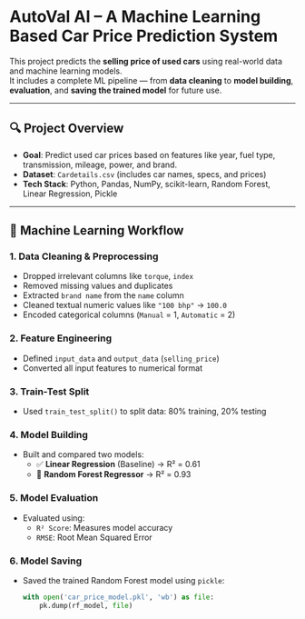 
# AutoVal AI – A Machine Learning Based Car Price Prediction System

This project predicts the **selling price of used cars** using real-world data and machine learning models.  
It includes a complete ML pipeline — from **data cleaning** to **model building**, **evaluation**, and **saving the trained model** for future use.

---

## 🔍 Project Overview

- **Goal**: Predict used car prices based on features like year, fuel type, transmission, mileage, power, and brand.
- **Dataset**: `Cardetails.csv` (includes car names, specs, and prices)
- **Tech Stack**: Python, Pandas, NumPy, scikit-learn, Random Forest, Linear Regression, Pickle

---

## 🧠 Machine Learning Workflow

### 1. **Data Cleaning & Preprocessing**
- Dropped irrelevant columns like `torque`, `index`
- Removed missing values and duplicates
- Extracted `brand name` from the `name` column
- Cleaned textual numeric values like `"100 bhp"` → `100.0`
- Encoded categorical columns (`Manual` = 1, `Automatic` = 2)

### 2. **Feature Engineering**
- Defined `input_data` and `output_data` (`selling_price`)
- Converted all input features to numerical format

### 3. **Train-Test Split**
- Used `train_test_split()` to split data: 80% training, 20% testing

### 4. **Model Building**
- Built and compared two models:
  - ✅ **Linear Regression** (Baseline) → R² = 0.61
  - 🌳 **Random Forest Regressor** → R² = 0.93

### 5. **Model Evaluation**
- Evaluated using:
  - `R² Score`: Measures model accuracy
  - `RMSE`: Root Mean Squared Error

### 6. **Model Saving**
- Saved the trained Random Forest model using `pickle`:
  ```python
  with open('car_price_model.pkl', 'wb') as file:
      pk.dump(rf_model, file)
